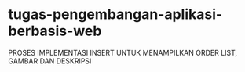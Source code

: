 # tugas-pengembangan-aplikasi-berbasis-web
 PROSES IMPLEMENTASI INSERT UNTUK MENAMPILKAN ORDER LIST, GAMBAR DAN DESKRIPSI 
